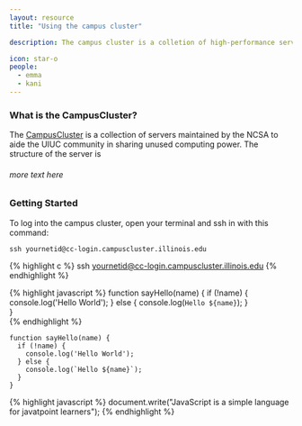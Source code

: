 ```yaml
---
layout: resource
title: "Using the campus cluster"

description: The campus cluster is a colletion of high-performance servers maintained by the NCSA. It is a utility we will use for our research so it's important to learn to use it. This guide is a beginner document in using the CampusCluster but can be applicable to many high-performance computing systems. 

icon: star-o
people:
  - emma
  - kani
---
```


### What is the CampusCluster?

The [CampusCluster](https://campuscluster.illinois.edu/) is a collection of servers maintained by the NCSA to aide the UIUC community in sharing unused computing power. The structure of the server is 

###### more text here

### Getting Started 

To log into the campus cluster, open your terminal and ssh in with this command:

~~~
ssh yournetid@cc-login.campuscluster.illinois.edu
~~~

{% highlight c %}
ssh yournetid@cc-login.campuscluster.illinois.edu
{% endhighlight %}

{% highlight javascript %}
function sayHello(name) {
  if (!name) {
    console.log('Hello World');
  } else {
    console.log(`Hello ${name}`);
  }  
}  
{% endhighlight %}

```
function sayHello(name) {
  if (!name) {
    console.log('Hello World');
  } else {
    console.log(`Hello ${name}`);
  }  
}  
```

{% highlight javascript %}
document.write("JavaScript is a simple language for javatpoint learners");
{% endhighlight %}